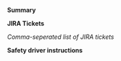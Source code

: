 **Summary**

**JIRA Tickets**

_Comma-seperated list of JIRA tickets_

**Safety driver instructions**
